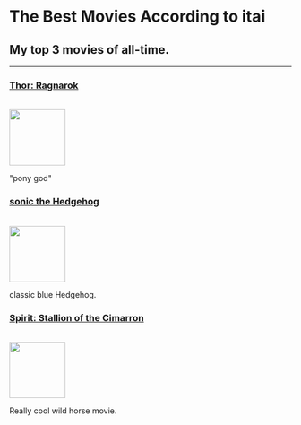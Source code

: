 <h1>The Best Movies According to itai</h1>
<h2>My top 3 movies of all-time.</h2>
<hr>
<a href="https://www.imdb.com/title/tt3501632/"><h3>Thor: Ragnarok</h3><br>
    <img src="https://resizing.flixster.com/-XZAfHZM39UwaGJIFWKAE8fS0ak=/v3/t/assets/p12402331_p_v8_ax.jpg" width="100" height="100"></a>
<p>"pony god"</p>
<a href="https://www.imdb.com/title/tt3794354/"><h3>  sonic the Hedgehog</h3><br>
<img src="https://upload.wikimedia.org/wikipedia/en/4/45/Sonic_the_Hedgehog_film_poster.jpg" width="100" height="100"></a>
<p> classic blue Hedgehog. </p>
<a href="https://www.imdb.com/title/tt0166813/?ref_=fn_al_tt_4"><h3> Spirit: Stallion of the Cimarron</h3><br>
<img src="https://m.media-amazon.com/images/I/71ZYcsUTdAL._AC_UF1000,1000_QL80_.jpg" width="100" height="100"></a>
<p> Really cool wild horse movie.</p>
